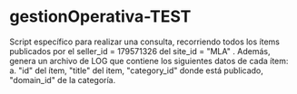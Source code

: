 # gestionOperativa-TEST
Script específico para realizar una consulta, recorriendo todos los ítems publicados por el seller_id = 179571326 del site_id = "MLA" . Además, genera un archivo de LOG que contiene los siguientes datos de cada ítem: a. "id" del ítem, "title" del item, "category_id" donde está publicado, "domain_id" de la categoría.
